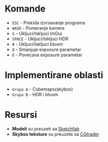 # Komande
* `ESC` - Prekida izvrsavanje programa
* `WASD` - Pomeranje kamere
* `G` - Ukljuci/Iskljuci ImGui
* `SPACE` - Ukljuci/Iskljuci HDR
* `B` - Ukljuci/Iskljuci bloom
* `Q` - Smanjuje exposure parametar
* `E` - Povecava exposure parametar

# Implementirane oblasti
* `Grupa A` - Cubemaps(skybox)
* `Grupa B` - HDR i bloom

# Resursi
* **Modeli** su preuzeti sa [Sketchfab](https://sketchfab.com/)
* **Skybox teksture** su preuzete sa [CGtrader](https://cgtrader.com/)
